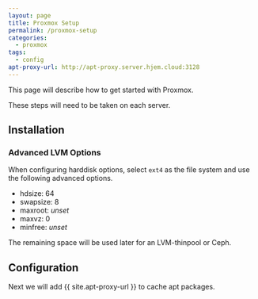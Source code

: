 ```yaml
---
layout: page
title: Proxmox Setup
permalink: /proxmox-setup
categories:
  - proxmox
tags:
  - config
apt-proxy-url: http://apt-proxy.server.hjem.cloud:3128
---
```


This page will describe how to get started with Proxmox.

These steps will need to be taken on each server.

## Installation

### Advanced LVM Options

When configuring harddisk options, select `ext4` as the file system and use the following advanced options.

- hdsize: 64
- swapsize: 8
- maxroot: _unset_
- maxvz: 0
- minfree: _unset_

The remaining space will be used later for an LVM-thinpool or Ceph.

## Configuration

Next we will add {{ site.apt-proxy-url }} to cache apt packages.
